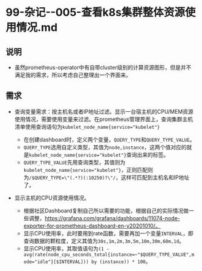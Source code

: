 # 99-杂记--005-查看k8s集群整体资源使用情况.md


## 说明
- 虽然prometheus-operator中有自带cluster级别的计算资源图形，但是并不满足我的需求，所以考虑自己整理出一个界面来。


## 需求
- 查询变量需求：按主机名或者IP地址过滤。显示一台宿主机的CPU/MEM资源使用情况，需要使用变量来过滤。在prometheus管理界面上，查询集群主机清单使用查询语句为`kubelet_node_name{service="kubelet"}`
  - 在创建dashboard时，定义两个变量，`QUERY_TYPE`和`QUERY_TYPE_VALUE`。
  - `QUERY_TYPE`选用自定义类型，其值为`node,instance`，这两个值对应的就是`kubelet_node_name{service="kubelet"}`查询出来的标签。
  - `QUERY_TYPE_VALUE`先用查询类型，其值则为`kubelet_node_name{service="kubelet"}`，正则匹配则为`/$QUERY_TYPE=\"(.*?)(:10250)?\"/`，这样可匹配到主机名和IP地址了。

- 显示主机的CPU资源使用情况。
  - 根据社区Dashboard复制自己所以需要的功能，根据自己的实际情况做一些调整，https://grafana.com/grafana/dashboards/11074-node-exporter-for-prometheus-dashboard-en-v20201010/。
  - 显示CPU使用率，此时要用到rate函数，需要再加一个变量`INTERVAL`，即查询数据的颗粒度，定义其值为`30s,1m,2m,3m,5m,10m,30m,60m,1d`。
  - 显示CPU使用率，其取值语句为`(1 - avg(rate(node_cpu_seconds_total{instance=~"$QUERY_TYPE_VALUE",mode="idle"}[$INTERVAL])) by (instance)) * 100`。